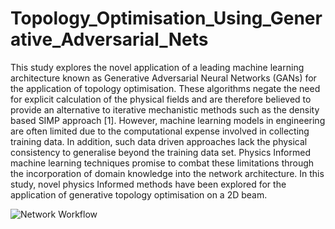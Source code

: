 # Topology_Optimisation_Using_Generative_Adversarial_Nets

This study explores the novel application of a leading machine learning architecture known as Generative Adversarial Neural Networks (GANs) for the application of topology optimisation. These algorithms negate the need for explicit calculation of the physical fields and are therefore believed to provide an alternative to iterative mechanistic methods such as the density based SIMP approach [1]. However, machine learning models in engineering are often limited due to the computational expense involved in collecting training data. In addition, such data driven approaches lack the physical consistency to generalise beyond the training data set. Physics Informed machine learning techniques promise to combat these limitations through the incorporation of domain knowledge into the network architecture. In this study, novel physics Informed methods have been explored for the application of generative topology optimisation on a 2D beam.

![Network Workflow](NetworkWorkflow.jpeg)
